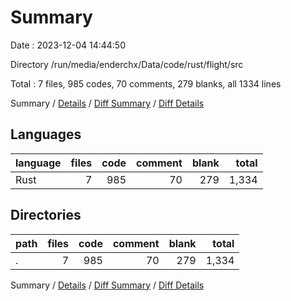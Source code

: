 # Summary

Date : 2023-12-04 14:44:50

Directory /run/media/enderchx/Data/code/rust/flight/src

Total : 7 files,  985 codes, 70 comments, 279 blanks, all 1334 lines

Summary / [Details](details.md) / [Diff Summary](diff.md) / [Diff Details](diff-details.md)

## Languages
| language | files | code | comment | blank | total |
| :--- | ---: | ---: | ---: | ---: | ---: |
| Rust | 7 | 985 | 70 | 279 | 1,334 |

## Directories
| path | files | code | comment | blank | total |
| :--- | ---: | ---: | ---: | ---: | ---: |
| . | 7 | 985 | 70 | 279 | 1,334 |

Summary / [Details](details.md) / [Diff Summary](diff.md) / [Diff Details](diff-details.md)
